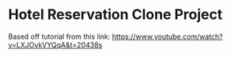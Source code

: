 # Hotel Reservation Clone Project

Based off tutorial from this link: https://www.youtube.com/watch?v=LXJOvkVYQqA&t=20438s
